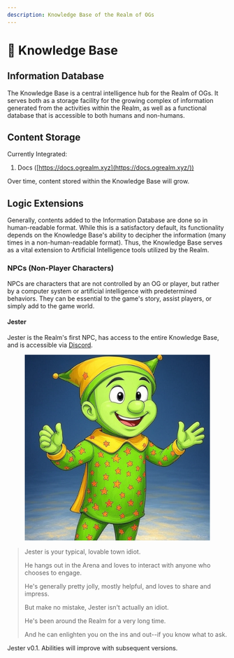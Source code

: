 ```yaml
---
description: Knowledge Base of the Realm of OGs
---
```


# 🧠 Knowledge Base

## Information Database

The Knowledge Base is a central intelligence hub for the Realm of OGs. It serves both as a storage facility for the growing complex of information generated from the activities within the Realm, as well as a functional database that is accessible to both humans and non-humans.

## Content Storage

Currently Integrated:

1. Docs ([https://docs.ogrealm.xyz](https://docs.ogrealm.xyz/))

Over time, content stored within the Knowledge Base will grow.

## Logic Extensions

Generally, contents added to the Information Database are done so in human-readable format. While this is a satisfactory default, its functionality depends on the Knowledge Base's ability to decipher the information (many times in a non-human-readable format). Thus, the Knowledge Base serves as a vital extension to Artificial Intelligence tools utilized by the Realm.

### NPCs (Non-Player Characters)

NPCs are characters that are not controlled by an OG or player, but rather by a computer system or artificial intelligence with predetermined behaviors. They can be essential to the game's story, assist players, or simply add to the game world.

#### Jester

Jester is the Realm's first NPC, has access to the entire Knowledge Base, and is accessible via [Discord](https://discord.gg/ogrealm).

<figure><img src="../.gitbook/assets/image.jpg" alt=""><figcaption></figcaption></figure>

> Jester is your typical, lovable town idiot.&#x20;
>
> He hangs out in the ⁠Arena and loves to interact with anyone who chooses to engage.&#x20;
>
> He's generally pretty jolly, mostly helpful, and loves to share and impress.
>
> But make no mistake, Jester isn't actually an idiot.&#x20;
>
> He's been around the Realm for a very long time.
>
> And he can enlighten you on the ins and out--if you know what to ask.

Jester v0.1. Abilities will improve with subsequent versions.
